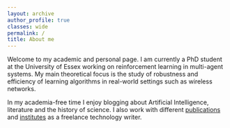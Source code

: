 ```yaml
---
layout: archive
author_profile: true
classes: wide
permalink: /
title: About me
---
```


Welcome to my academic and personal page. I am currently a PhD student at the University of Essex working on reinforcement learning in multi-agent systems. My main theoretical focus is the study of robustness and efficiency of learning algorithms in real-world settings such as wireless networks.

In my academia-free time I enjoy blogging about Artificial Intelligence, literature and the history of science. I also work with different [publications](https://medium.com/applied-data-science) and [institutes](https://cognitivemarketinginstitute.de/en/blog-en/) as a freelance technology writer.
